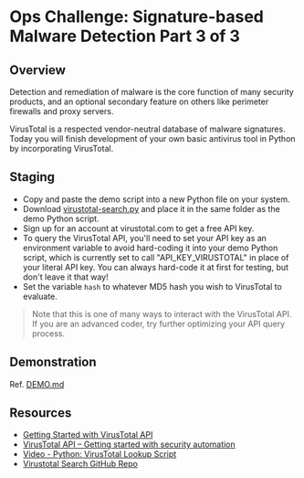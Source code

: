 # Ops Challenge: Signature-based Malware Detection Part 3 of 3

## Overview

Detection and remediation of malware is the core function of many security products, and an optional secondary feature on others like perimeter firewalls and proxy servers.

VirusTotal is a respected vendor-neutral database of malware signatures. Today you will finish development of your own basic antivirus tool in Python by incorporating VirusTotal.

## Staging

- Copy and paste the demo script into a new Python file on your system.
- Download [virustotal-search.py](https://github.com/eduardxyz/virustotal-search) and place it in the same folder as the demo Python script.
- Sign up for an account at virustotal.com to get a free API key.
- To query the VirusTotal API, you'll need to set your API key as an environment variable to avoid hard-coding it into your demo Python script, which is currently set to call "API_KEY_VIRUSTOTAL" in place of your literal API key. You can always hard-code it at first for testing, but don't leave it that way!
- Set the variable `hash` to whatever MD5 hash you wish to VirusTotal to evaluate.

> Note that this is one of many ways to interact with the VirusTotal API. If you are an advanced coder, try further optimizing your API query process.

## Demonstration

Ref. [DEMO.md](DEMO.md)

## Resources

- [Getting Started with VirusTotal API](https://developers.virustotal.com/reference#file-scan)
- [VirusTotal API – Getting started with security automation](https://www.tines.io/blog/virustotal-api-security-automation)
- [Video - Python: VirusTotal Lookup Script](https://www.youtube.com/watch?v=D925hYZjKY0&t=359s&ab_channel=EduardMarian)
- [Virustotal Search GitHub Repo](https://github.com/eduardxyz/virustotal-search)
